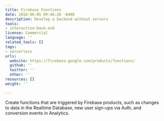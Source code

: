```yaml
---
title: Firebase Functions
date: 2018-06-05 09:46:26 -0400
description: Develop a backend without servers
tools:
- interaction-back-end
license: Commercial
language: ''
related_tools: []
tags:
- serverless
urls:
  website: https://firebase.google.com/products/functions/
  github: ''
  twitter: ''
  other: ''
resources: []
weight: ''

---
```

Create functions that are triggered by Firebase products, such as changes to data in the Realtime Database, new user sign-ups via Auth, and conversion events in Analytics.